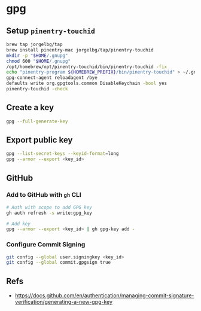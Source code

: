 # gpg

## Setup `pinentry-touchid`

```bash
brew tap jorgelbg/tap
brew install pinentry-mac jorgelbg/tap/pinentry-touchid
mkdir -p "$HOME/.gnupg"
chmod 600 "$HOME/.gnupg"
/opt/homebrew/opt/pinentry-touchid/bin/pinentry-touchid -fix
echo "pinentry-program ${HOMEBREW_PREFIX}/bin/pinentry-touchid" > ~/.gnupg/gpg-agent.conf
gpg-connect-agent reloadagent /bye
defaults write org.gpgtools.common DisableKeychain -bool yes
pinentry-touchid -check
```

## Create a key

```bash
gpg --full-generate-key
```

## Export public key

```bash
gpg --list-secret-keys --keyid-format=long
gpg --armor --export <key_id>
```

## GitHub

### Add to GitHub with `gh` CLI

```bash
# Auth with scope to add GPG key
gh auth refresh -s write:gpg_key

# Add key
gpg --armor --export <key_id> | gh gpg-key add -
```

### Configure Commit Signing

```bash
git config --global user.signingkey <key_id>
git config --global commit.gpgsign true
```

## Refs

- <https://docs.github.com/en/authentication/managing-commit-signature-verification/generating-a-new-gpg-key>
